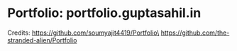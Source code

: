 # Portfolio: portfolio.guptasahil.in

Credits: 
https://github.com/soumyajit4419/Portfolio\
https://github.com/the-stranded-alien/Portfolio
